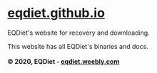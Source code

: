 # [eqdiet.github.io](https://eqdiet.github.io)
EQDiet's website for recovery and downloading.

This website has all EQDiet's binaries and docs.
<br><br>
**© 2020, EQDiet - [eqdiet.weebly.com](https://eqdiet.weebly.com)**

